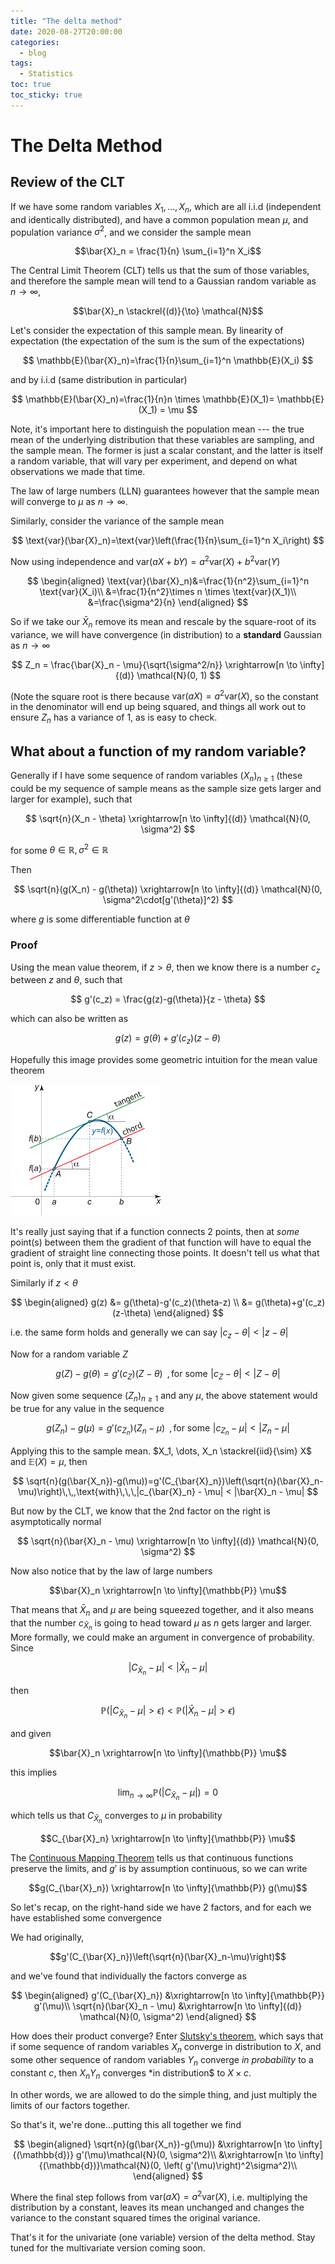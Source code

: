 ```yaml
---
title: "The delta method"
date: 2020-08-27T20:00:00
categories:
  - blog
tags:
  - Statistics
toc: true
toc_sticky: true
---
```


# The Delta Method


## Review of the CLT


If we have some random variables $X_1, \dots, X_n$, which are all i.i.d (independent and identically distributed), and have a common population mean $\mu$, and population variance $\sigma^2$, and we consider the sample mean

$$\bar{X}_n = \frac{1}{n} \sum_{i=1}^n X_i$$


The Central Limit Theorem (CLT) tells us that the sum of those variables, and therefore the sample mean will tend to a Gaussian random variable as $n \to \infty$,  

$$\bar{X}_n \stackrel{(d)}{\to} \mathcal{N}$$


Let's consider the expectation of this sample mean. By linearity of expectation (the expectation of the sum is the sum of the expectations)

$$
\mathbb{E}(\bar{X}_n)=\frac{1}{n}\sum_{i=1}^n \mathbb{E}(X_i)
$$

and by i.i.d (same distribution in particular)

$$
\mathbb{E}(\bar{X}_n)=\frac{1}{n}n \times  \mathbb{E}(X_1)= \mathbb{E}(X_1) = \mu
$$

Note, it's important here to distinguish the population mean --- the true mean of the underlying distribution that these variables are sampling, and the sample mean. The former is just a scalar constant, and the latter is itself a random variable, that will vary per experiment, and depend on what observations we made that time.

The law of large numbers (LLN) guarantees however that the sample mean will converge to $\mu$ as $n \to \infty$.

Similarly, consider the variance of the sample mean


$$
\text{var}(\bar{X}_n)=\text{var}\left(\frac{1}{n}\sum_{i=1}^n X_i\right)
$$

Now using independence and $\text{var}(aX+bY)=a^2\text{var}(X) + b^2\text{var}(Y)$

$$
\begin{aligned}
\text{var}(\bar{X}_n)&=\frac{1}{n^2}\sum_{i=1}^n \text{var}(X_i)\\
&=\frac{1}{n^2}\times n \times \text{var}(X_1)\\
&=\frac{\sigma^2}{n}
\end{aligned}
$$


So if we take our $\bar{X}_n$ remove its mean and rescale by the square-root of its variance, we will have convergence (in distribution) to a **standard** Gaussian as $n \to \infty$


$$
Z_n = \frac{\bar{X}_n - \mu}{\sqrt{\sigma^2/n}} \xrightarrow[n \to \infty]{(d)} \mathcal{N}(0, 1)
$$

(Note the square root is there because $\text{var}(aX)=a^2\text{var}(X)$, so the constant in the denominator will end up being squared, and things all work out to ensure $Z_n$ has a variance of $1$, as is easy to check.


## What about a function of my random variable?

Generally if I have some sequence of random variables $(X_n)_{n\ge1}$  (these could be my sequence of sample means as the sample size gets larger and larger for example), such that

$$
\sqrt{n}(X_n - \theta) \xrightarrow[n \to \infty]{(d)} \mathcal{N}(0, \sigma^2)
$$

for some $\theta \in \mathbb{R}, \sigma^2 \in \mathbb{R}$

Then 

$$
\sqrt{n}(g(X_n) - g(\theta)) \xrightarrow[n \to \infty]{(d)} \mathcal{N}(0, \sigma^2\cdot[g'(\theta)]^2)
$$

where $g$ is some differentiable function at $\theta$ 

### Proof

Using the mean value theorem, if $z>\theta$, then we know there is a number $c_z$ between $z$ and $\theta$, such that

$$
g'(c_z) = \frac{g(z)-g(\theta)}{z - \theta}
$$

which can also be written as

$$
g(z) = g(\theta) + g'(c_z)(z-\theta)
$$

Hopefully this image provides some geometric intuition for the mean value theorem

<img src="/assets/images/mvt.png" alt="Mean value theorem" class="full">


It's really just saying that if a function connects 2 points, then at *some* point(s) between them the gradient of that function will have to equal the gradient of straight line connecting those points. It doesn't tell us what that point is, only that it must exist.

Similarly if $z<\theta$


$$
\begin{aligned}
g(z) &= g(\theta)-g'(c_z)(\theta-z) \\
&= g(\theta)+g'(c_z)(z-\theta) 
\end{aligned}
$$

i.e. the same form holds and generally we can say $|c_z-\theta|<|z-\theta|$

Now for a random variable $Z$

$$
g(Z)-g(\theta)=g'(c_Z)(Z-\theta)\,\,\, ,\text{for some} \,\,|c_Z-\theta|<|Z-\theta|
$$

Now given some sequence $(Z_n)_{n\ge 1}$ and any $\mu$, the above statement would be true for any value in the sequence


$$
g(Z_n)-g(\mu)=g'(c_{Z_n})(Z_n-\mu)\,\,\, ,\text{for some} \,\,|c_{Z_n}-\mu|<|Z_n-\mu|
$$

Applying this to the sample mean. $X_1, \dots, X_n \stackrel{iid}{\sim} X$ and $\mathbb{E}(X)=\mu$, then

$$
\sqrt{n}(g(\bar{X_n})-g(\mu))=g'(C_{\bar{X}_n})\left(\sqrt{n}(\bar{X}_n-\mu)\right)\,\,,\text{with}\,\,\,|c_{\bar{X}_n} - \mu| < |\bar{X}_n - \mu|
$$

But now by the CLT, we know that the 2nd factor on the right is asymptotically normal


$$
\sqrt{n}(\bar{X}_n - \mu) \xrightarrow[n \to \infty]{(d)} \mathcal{N}(0, \sigma^2)
$$

Now also notice that by the law of large numbers 

$$\bar{X}_n \xrightarrow[n \to \infty]{\mathbb{P}} \mu$$

That means that $\bar{X}_n$ and $\mu$ are being squeezed together, and it also means that the number $c_{\bar{X}_n}$ is going to head toward $\mu$ as $n$ gets larger and larger. More formally, we could make an argument in convergence of probability. Since

$$
|C_{\bar{X}_n}-\mu| < \left|\bar{X}_n - \mu \right|
$$

then

$$
\mathbb{P}\left(|C_{\bar{X}_n}-\mu| > \epsilon \right) < \mathbb{P}\left(|\bar{X}_n-\mu| > \epsilon \right)
$$

and given

$$\bar{X}_n \xrightarrow[n \to \infty]{\mathbb{P}} \mu$$

this implies

$$
\lim_{n\to\infty} \mathbb{P}\left(|C_{\bar{X}_n}-\mu|\right) =0
$$

which tells us that $C_{\bar{X}_n}$ converges to $\mu$ in probability


$$C_{\bar{X}_n} \xrightarrow[n \to \infty]{\mathbb{P}} \mu$$

The [Continuous Mapping Theorem](https://en.wikipedia.org/wiki/Continuous_mapping_theorem) tells us that continuous functions preserve the limits, and $g'$ is by assumption continuous, so we can write

$$g(C_{\bar{X}_n}) \xrightarrow[n \to \infty]{\mathbb{P}} g(\mu)$$


So let's recap, on the right-hand side we have 2 factors, and for each we have established some convergence

We had originally,

$$g'(C_{\bar{X}_n})\left(\sqrt{n}(\bar{X}_n-\mu)\right)$$

and we've found that individually the factors converge as

$$
\begin{aligned}
g'(C_{\bar{X}_n}) &\xrightarrow[n \to \infty]{\mathbb{P}} g'(\mu)\\
\sqrt{n}(\bar{X}_n - \mu) &\xrightarrow[n \to \infty]{(d)} \mathcal{N}(0, \sigma^2)
\end{aligned}
$$

How does their product converge? Enter [Slutsky's theorem](https://en.wikipedia.org/wiki/Slutsky%27s_theorem), which says that if some sequence of random variables $X_n$ converge in distribution to $X$, and some other sequence of random variables $Y_n$ converge *in probability* to a constant $c$, then $X_n Y_n$ converges *in distribution$ to $X\times c$.

In other words, we are allowed to do the simple thing, and just multiply the limits of our factors together.

So that's it, we're done...putting this all together we find

$$
\begin{aligned}
\sqrt{n}(g(\bar{X_n})-g(\mu)) &\xrightarrow[n \to \infty]{(\mathbb{d})} g'(\mu)\mathcal{N}(0, \sigma^2)\\
&\xrightarrow[n \to \infty]{(\mathbb{d})}\mathcal{N}(0, \left( g'(\mu)\right)^2\sigma^2)\\
\end{aligned}
$$

Where the final step follows from $\text{var}(aX)=a^2\text{var}(X)$, i.e. multiplying the distribution by a constant, leaves its mean unchanged and changes the variance to the constant squared times the original variance.

That's it for the univariate (one variable) version of the delta method. Stay tuned for the multivariate version coming soon.